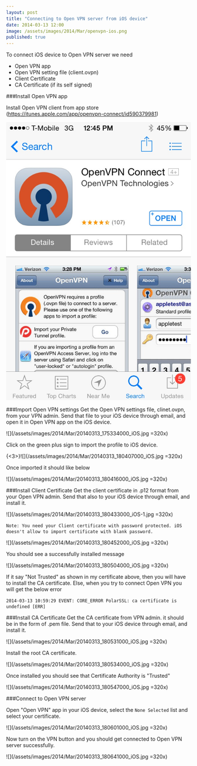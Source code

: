 ```yaml
---
layout: post
title: "Connecting to Open VPN server from iOS device"
date: 2014-03-13 12:00
image: /assets/images/2014/Mar/openvpn-ios.png
published: true
---
```

To connect iOS device to Open VPN server we need

* Open VPN app
* Open VPN setting file (client.ovpn)
* Client Certificate
* CA Certificate (if its self signed)

<!--more-->


###Install Open VPN app

Install Open VPN client from app store (https://itunes.apple.com/app/openvpn-connect/id590379981)

![](/assets/images/2014/Mar/20140313_174551000_iOS.jpg)


###Import Open VPN settings
Get the Open VPN settings file, clinet.ovpn, from your VPN admin. Send that file to your iOS device through email, and open it in Open VPN app on the iOS device.

![](/assets/images/2014/Mar/20140313_175334000_iOS.jpg =320x)

Click on the green plus sign to import the profile to iOS device.

{<3>}![](/assets/images/2014/Mar/20140313_180407000_iOS.jpg =320x)

Once imported it should like below

![](/assets/images/2014/Mar/20140313_180416000_iOS.jpg =320x)

###Install Client Certificate
Get the client certificate in .p12 format from your Open VPN admin. Send that also to your iOS device through email, and install it.

![](/assets/images/2014/Mar/20140313_180433000_iOS-1.jpg =320x)

	Note: You need your Client certificate with password protected. iOS doesn't allow to import certificate with blank password.
    
![](/assets/images/2014/Mar/20140313_180452000_iOS.jpg =320x)

You should see a successfully installed message

![](/assets/images/2014/Mar/20140313_180504000_iOS.jpg =320x)

If it say "Not Trusted" as shown in my certificate above, then you will have to install the CA certificate. Else, when you try to connect Open VPN you will get the below error

	2014-03-13 10:59:29 EVENT: CORE_ERROR PolarSSL: ca certificate is undefined [ERR]

###Install CA Certificate
Get the CA certificate from VPN admin. it should be in the form of .pem file. Send that to your iOS device through email, and install it.

![](/assets/images/2014/Mar/20140313_180531000_iOS.jpg =320x)

Install the root CA certificate. 

![](/assets/images/2014/Mar/20140313_180534000_iOS.jpg =320x)

Once installed you should see that Certificate Authority is "Trusted"

![](/assets/images/2014/Mar/20140313_180547000_iOS.jpg =320x)

###Connect to Open VPN server

Open "Open VPN" app in your iOS device, select the `None Selected` list and select your certificate.

![](/assets/images/2014/Mar/20140313_180601000_iOS.jpg =320x)

Now turn on the VPN button and you should get connected to Open VPN server successfully.

![](/assets/images/2014/Mar/20140313_180641000_iOS.jpg =320x)
